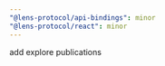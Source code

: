```yaml
---
"@lens-protocol/api-bindings": minor
"@lens-protocol/react": minor
---
```


add explore publications
